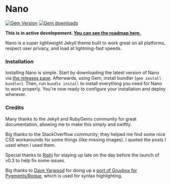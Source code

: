 # Nano

[![Gem Version](https://badge.fury.io/rb/nano-theme.svg)](https://badge.fury.io/rb/nano-theme) [![Gem downloads](https://img.shields.io/gem/dt/nano-theme)](https://rubygems.org/gems/nano-theme)

**This is in active developement. [You can see the roadmap here.](https://trello.com/b/6uBEAJwj)**

Nano is a super lightweight Jekyll theme built to work great on all platforms, respect user privacy, and load at lightning-fast speeds.

### Installation
Installing Nano is simple. Start by downloading the latest version of Nano via [the releases page](https://github.com/doamatto/nano/releases/latest). Afterwards, using Gem, install bundler (`gem install bundler`). Then, run `bundle install` to install everything you need for Nano to work properly. You're now ready to configure your installation and deploy wherever. 

### Credits
Many thanks to the Jekyll and RubyGems community for great documentation, allowing me to make this simply and swiftly.

Big thanks to the StackOverflow community; they helped me find some nice CSS workarounds for some things (like missing images). I quoted the posts I used when I used them.

Special thanks to [Rishi](https://github.com/rveerepalli) for staying up late on the day before the launch of v0.3 to help fix some issues.

Big thanks to [Dave Yarwood](https://github.com/daveyarwood) for doing up a [port of Gruvbox for Pygments/Rogue](https://github.com/daveyarwood/gruvbox-pygments), which is used for syntax highlighting.
